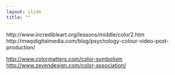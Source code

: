 ```yaml
---
layout: slide
title: ""
---
```


<section data-background-image="assets/images/Slide44.png" data-background-size="90%" data-background-position="center"></section>

<section markdown="1">  
http://www.incredibleart.org/lessons/middle/color2.htm  
http://mwpdigitalmedia.com/blog/psychology-colour-video-post-production/  
  
http://www.colormatters.com/color-symbolism 
http://www.zevendesign.com/color-association/  
</section>